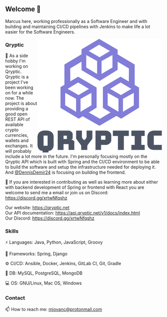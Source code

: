 ## Welcome 👋

Marcus here, working professionally as a Software Engineer and with building and maintaining CI/CD pipelines with Jenkins to make life a lot easier for the Software Engineers.

<a href="https://aimeos.org/">
    <img src="./qryptic-logo.png" width="400" align="right">
</a>

### Qryptic

🔭 As a side hobby I'm working on Qryptic. Qryptic is a project I've been working on for a while now. The project is about providing a good open REST API of available crypto currencies, wallets and exchanges. It will probably include a lot more in the future. I'm personally focusing mostly on the Qryptic API which is built with Spring and the CI/CD environment to be able to build the software and setup the infrastructure needed for deploying it. And [@DennisDemir24](https://github.com/DennisDemir24) is focusing on building the frontend.

🌱 If you are interested in contributing as well as learning more about either with backend development of Spring or frontend with React you are welcome to send me a email or join us on Discord: https://discord.gg/xrtwNfqshz 

Our website: https://qryptic.net \
Our API documentation: https://api.qryptic.net/v1/docs/index.html \
Our Discord: https://discord.gg/xrtwNfqshz

### Skills

⚡ Languages: Java, Python, JavaScript, Groovy

🔌 Frameworks: Spring, Django

⚙️ CI/CD: Ansible, Docker, Jenkins, GitLab CI, Git, Gradle

💾 DB: MySQL, PostgreSQL, MongoDB

💻 OS: GNU/Linux, Mac OS, Windows


### Contact

📫 How to reach me: mjovanc@protonmail.com 



